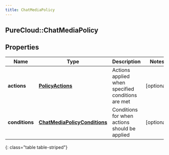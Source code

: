 ```yaml
---
title: ChatMediaPolicy
---
```

## PureCloud::ChatMediaPolicy

## Properties

|Name | Type | Description | Notes|
|------------ | ------------- | ------------- | -------------|
| **actions** | [**PolicyActions**](PolicyActions.html) | Actions applied when specified conditions are met | [optional] |
| **conditions** | [**ChatMediaPolicyConditions**](ChatMediaPolicyConditions.html) | Conditions for when actions should be applied | [optional] |
{: class="table table-striped"}


